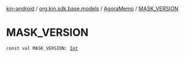 [kin-android](../../index.md) / [org.kin.sdk.base.models](../index.md) / [AgoraMemo](index.md) / [MASK_VERSION](./-m-a-s-k_-v-e-r-s-i-o-n.md)

# MASK_VERSION

`const val MASK_VERSION: `[`Int`](https://kotlinlang.org/api/latest/jvm/stdlib/kotlin/-int/index.html)